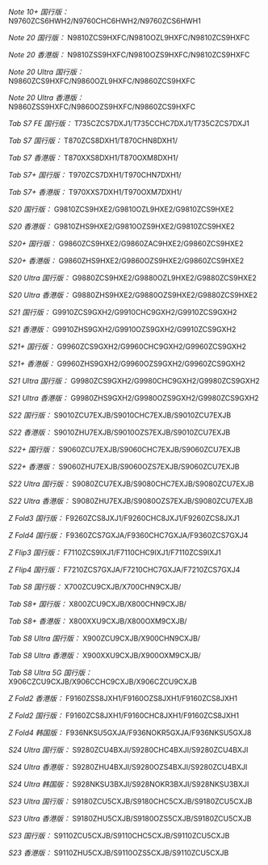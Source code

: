 *Note 10+ 国行版：*
N9760ZCS6HWH2/N9760CHC6HWH2/N9760ZCS6HWH1

*Note 20 国行版：*
N9810ZCS9HXFC/N9810OZL9HXFC/N9810ZCS9HXFC

*Note 20 香港版：*
N9810ZSS9HXFC/N9810OZS9HXFC/N9810ZCS9HXFC

*Note 20 Ultra 国行版：*
N9860ZCS9HXFC/N9860OZL9HXFC/N9860ZCS9HXFC

*Note 20 Ultra 香港版：*
N9860ZSS9HXFC/N9860OZS9HXFC/N9860ZCS9HXFC

*Tab S7 FE 国行版：*
T735CZCS7DXJ1/T735CCHC7DXJ1/T735CZCS7DXJ1

*Tab S7 国行版：*
T870ZCS8DXH1/T870CHN8DXH1/

*Tab S7 香港版：*
T870XXS8DXH1/T870OXM8DXH1/

*Tab S7+ 国行版：*
T970ZCS7DXH1/T970CHN7DXH1/

*Tab S7+ 香港版：*
T970XXS7DXH1/T970OXM7DXH1/

*S20 国行版：*
G9810ZCS9HXE2/G9810OZL9HXE2/G9810ZCS9HXE2

*S20 香港版：*
G9810ZHS9HXE2/G9810OZS9HXE2/G9810ZCS9HXE2

*S20+ 国行版：*
G9860ZCS9HXE2/G9860ZAC9HXE2/G9860ZCS9HXE2

*S20+ 香港版：*
G9860ZHS9HXE2/G9860OZS9HXE2/G9860ZCS9HXE2

*S20 Ultra 国行版：*
G9880ZCS9HXE2/G9880OZL9HXE2/G9880ZCS9HXE2

*S20 Ultra 香港版：*
G9880ZHS9HXE2/G9880OZS9HXE2/G9880ZCS9HXE2

*S21 国行版：*
G9910ZCS9GXH2/G9910CHC9GXH2/G9910ZCS9GXH2

*S21 香港版：*
G9910ZHS9GXH2/G9910OZS9GXH2/G9910ZCS9GXH2

*S21+ 国行版：*
G9960ZCS9GXH2/G9960CHC9GXH2/G9960ZCS9GXH2

*S21+ 香港版：*
G9960ZHS9GXH2/G9960OZS9GXH2/G9960ZCS9GXH2

*S21 Ultra 国行版：*
G9980ZCS9GXH2/G9980CHC9GXH2/G9980ZCS9GXH2

*S21 Ultra 香港版：*
G9980ZHS9GXH2/G9980OZS9GXH2/G9980ZCS9GXH2

*S22 国行版：*
S9010ZCU7EXJB/S9010CHC7EXJB/S9010ZCU7EXJB

*S22 香港版：*
S9010ZHU7EXJB/S9010OZS7EXJB/S9010ZCU7EXJB

*S22+ 国行版：*
S9060ZCU7EXJB/S9060CHC7EXJB/S9060ZCU7EXJB

*S22+ 香港版：*
S9060ZHU7EXJB/S9060OZS7EXJB/S9060ZCU7EXJB

*S22 Ultra 国行版：*
S9080ZCU7EXJB/S9080CHC7EXJB/S9080ZCU7EXJB

*S22 Ultra 香港版：*
S9080ZHU7EXJB/S9080OZS7EXJB/S9080ZCU7EXJB

*Z Fold3 国行版：*
F9260ZCS8JXJ1/F9260CHC8JXJ1/F9260ZCS8JXJ1

*Z Fold4 国行版：*
F9360ZCS7GXJA/F9360CHC7GXJA/F9360ZCS7GXJ4

*Z Flip3 国行版：*
F7110ZCS9IXJ1/F7110CHC9IXJ1/F7110ZCS9IXJ1

*Z Flip4 国行版：*
F7210ZCS7GXJA/F7210CHC7GXJA/F7210ZCS7GXJ4

*Tab S8 国行版：*
X700ZCU9CXJB/X700CHN9CXJB/

*Tab S8+ 国行版：*
X800ZCU9CXJB/X800CHN9CXJB/

*Tab S8+ 香港版：*
X800XXU9CXJB/X800OXM9CXJB/

*Tab S8 Ultra 国行版：*
X900ZCU9CXJB/X900CHN9CXJB/

*Tab S8 Ultra 香港版：*
X900XXU9CXJB/X900OXM9CXJB/

*Tab S8 Ultra 5G 国行版：*
X906CZCU9CXJB/X906CCHC9CXJB/X906CZCU9CXJB

*Z Fold2 香港版：*
F9160ZSS8JXH1/F9160OZS8JXH1/F9160ZCS8JXH1

*Z Fold2 国行版：*
F9160ZCS8JXH1/F9160CHC8JXH1/F9160ZCS8JXH1

*Z Fold4 韩国版：*
F936NKSU5GXJA/F936NOKR5GXJA/F936NKSU5GXJ8

*S24 Ultra 国行版：*
S9280ZCU4BXJI/S9280CHC4BXJI/S9280ZCU4BXJI

*S24 Ultra 香港版：*
S9280ZHU4BXJI/S9280OZS4BXJI/S9280ZCU4BXJI

*S24 Ultra 韩国版：*
S928NKSU3BXJI/S928NOKR3BXJI/S928NKSU3BXJI

*S23 Ultra 国行版：*
S9180ZCU5CXJB/S9180CHC5CXJB/S9180ZCU5CXJB

*S23 Ultra 香港版：*
S9180ZHU5CXJB/S9180OZS5CXJB/S9180ZCU5CXJB

*S23 国行版：*
S9110ZCU5CXJB/S9110CHC5CXJB/S9110ZCU5CXJB

*S23 香港版：*
S9110ZHU5CXJB/S9110OZS5CXJB/S9110ZCU5CXJB

